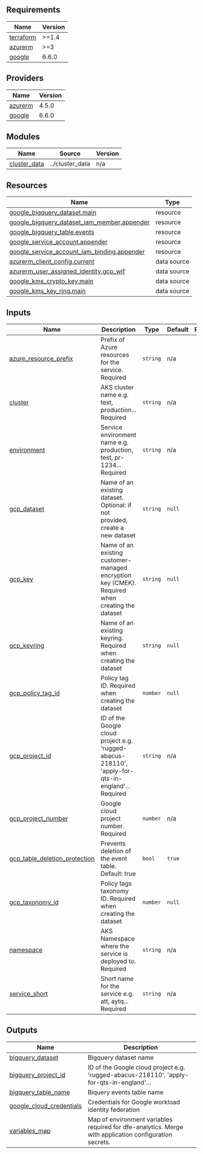## Requirements

| Name | Version |
|------|---------|
| <a name="requirement_terraform"></a> [terraform](#requirement\_terraform) | >=1.4 |
| <a name="requirement_azurerm"></a> [azurerm](#requirement\_azurerm) | >=3 |
| <a name="requirement_google"></a> [google](#requirement\_google) | 6.6.0 |

## Providers

| Name | Version |
|------|---------|
| <a name="provider_azurerm"></a> [azurerm](#provider\_azurerm) | 4.5.0 |
| <a name="provider_google"></a> [google](#provider\_google) | 6.6.0 |

## Modules

| Name | Source | Version |
|------|--------|---------|
| <a name="module_cluster_data"></a> [cluster\_data](#module\_cluster\_data) | ../cluster_data | n/a |

## Resources

| Name | Type |
|------|------|
| [google_bigquery_dataset.main](https://registry.terraform.io/providers/hashicorp/google/6.6.0/docs/resources/bigquery_dataset) | resource |
| [google_bigquery_dataset_iam_member.appender](https://registry.terraform.io/providers/hashicorp/google/6.6.0/docs/resources/bigquery_dataset_iam_member) | resource |
| [google_bigquery_table.events](https://registry.terraform.io/providers/hashicorp/google/6.6.0/docs/resources/bigquery_table) | resource |
| [google_service_account.appender](https://registry.terraform.io/providers/hashicorp/google/6.6.0/docs/resources/service_account) | resource |
| [google_service_account_iam_binding.appender](https://registry.terraform.io/providers/hashicorp/google/6.6.0/docs/resources/service_account_iam_binding) | resource |
| [azurerm_client_config.current](https://registry.terraform.io/providers/hashicorp/azurerm/latest/docs/data-sources/client_config) | data source |
| [azurerm_user_assigned_identity.gcp_wif](https://registry.terraform.io/providers/hashicorp/azurerm/latest/docs/data-sources/user_assigned_identity) | data source |
| [google_kms_crypto_key.main](https://registry.terraform.io/providers/hashicorp/google/6.6.0/docs/data-sources/kms_crypto_key) | data source |
| [google_kms_key_ring.main](https://registry.terraform.io/providers/hashicorp/google/6.6.0/docs/data-sources/kms_key_ring) | data source |

## Inputs

| Name | Description | Type | Default | Required |
|------|-------------|------|---------|:--------:|
| <a name="input_azure_resource_prefix"></a> [azure\_resource\_prefix](#input\_azure\_resource\_prefix) | Prefix of Azure resources for the service. Required | `string` | n/a | yes |
| <a name="input_cluster"></a> [cluster](#input\_cluster) | AKS cluster name e.g. test, production... Required | `string` | n/a | yes |
| <a name="input_environment"></a> [environment](#input\_environment) | Service environment name e.g. production, test, pr-1234... Required | `string` | n/a | yes |
| <a name="input_gcp_dataset"></a> [gcp\_dataset](#input\_gcp\_dataset) | Name of an existing dataset. Optional: if not provided, create a new dataset | `string` | `null` | no |
| <a name="input_gcp_key"></a> [gcp\_key](#input\_gcp\_key) | Name of an existing customer-managed encryption key (CMEK). Required when creating the dataset | `string` | `null` | no |
| <a name="input_gcp_keyring"></a> [gcp\_keyring](#input\_gcp\_keyring) | Name of an existing keyring. Required when creating the dataset | `string` | `null` | no |
| <a name="input_gcp_policy_tag_id"></a> [gcp\_policy\_tag\_id](#input\_gcp\_policy\_tag\_id) | Policy tag ID. Required when creating the dataset | `number` | `null` | no |
| <a name="input_gcp_project_id"></a> [gcp\_project\_id](#input\_gcp\_project\_id) | ID of the Google cloud project e.g. 'rugged-abacus-218110', 'apply-for-qts-in-england'... Required | `string` | n/a | yes |
| <a name="input_gcp_project_number"></a> [gcp\_project\_number](#input\_gcp\_project\_number) | Google cloud project number. Required | `number` | n/a | yes |
| <a name="input_gcp_table_deletion_protection"></a> [gcp\_table\_deletion\_protection](#input\_gcp\_table\_deletion\_protection) | Prevents deletion of the event table. Default: true | `bool` | `true` | no |
| <a name="input_gcp_taxonomy_id"></a> [gcp\_taxonomy\_id](#input\_gcp\_taxonomy\_id) | Policy tags taxonomy ID. Required when creating the dataset | `number` | `null` | no |
| <a name="input_namespace"></a> [namespace](#input\_namespace) | AKS Namespace where the service is deployed to. Required | `string` | n/a | yes |
| <a name="input_service_short"></a> [service\_short](#input\_service\_short) | Short name for the service e.g. att, aytq... Required | `string` | n/a | yes |

## Outputs

| Name | Description |
|------|-------------|
| <a name="output_bigquery_dataset"></a> [bigquery\_dataset](#output\_bigquery\_dataset) | Bigquery dataset name |
| <a name="output_bigquery_project_id"></a> [bigquery\_project\_id](#output\_bigquery\_project\_id) | ID of the Google cloud project e.g. 'rugged-abacus-218110', 'apply-for-qts-in-england'... |
| <a name="output_bigquery_table_name"></a> [bigquery\_table\_name](#output\_bigquery\_table\_name) | Biquery events table name |
| <a name="output_google_cloud_credentials"></a> [google\_cloud\_credentials](#output\_google\_cloud\_credentials) | Credentials for Google workload identity federation |
| <a name="output_variables_map"></a> [variables\_map](#output\_variables\_map) | Map of environment variables required for dfe-analytics. Merge with application configuration secrets. |
